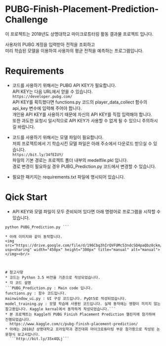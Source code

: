 # PUBG-Finish-Placement-Prediction-Challenge  
이 프로젝트는 2018년도 상명대학교 마이크로튜터링 활동 결과물 프로젝트 입니다.

사용자의 PUBG 계정을 입력받아 전적을 조회하고  
미리 학습된 모델을 이용하여 사용자의 평균 전적을 예측하는 프로그램입니다.

# Requirements  
* 코드를 사용하기 위해서는 PUBG API KEY가 필요합니다.  
  API KEY는 다음 URL에서 얻을 수 있습니다.  
  ```https://developer.pubg.com/```  
  API KEY를 획득했다면 functions.py 코드의 player_data_collect 함수의 api_key 변수에 입력해 주어야 합니다.  
  개인용 API KEY를 사용하기 때문에 자신의 API KEY를 직접 입력해야 합니다.  
  또한 과도한 요청시 일시적으로 API KEY가 사용할 수 없게 될 수 있으니 주의하시길 바랍니다.
  
* 코드를 사용하기 위해서는 모델 파일이 필요합니다.  
  저희 프로젝트에서 기 학습시킨 모델 파일은 아래 주소에서 다운로드 받으실 수 있습니다.  
  ```https://bit.ly/34fEIUY/```  
  파일의 기본 경로는 프로젝트 폴더 내부의 medelfile.pkl 입니다.  
  경로 변경이 필요하실 경우 PUBG_Prediction.py 코드에서 변경할 수 있습니다.  
  
* 필요한 패키지는 requirements.txt 파일에 명시되어 있습니다.  



# Qick Start
* API KEY와 모델 파일이 모두 준비되어 있다면 아래 명령어로 프로그램을 시작할 수 있습니다.
``` pip install -r requirements.txt  
python PUBG_Prediction.py ```

* 아래 이미지와 같이 동작합니다.  
<img src="https://drive.google.com/file/d/196Cbg3hIrQVFUMc53ndcSQ4paQbz8ckm/view?usp=sharing" width="450px" height="300px" title="manual" alt="manual"></img><br/>



# 참고사항
* 코드는 Python 3.5 버전을 기준으로 작성되었습니다.
* 각 코드 설명
```PUBG_Prediction.py : Main code 입니다.  
functions.py : 함수 코드입니다.  
mainwindow_ui.py : UI 구성 코드입니다. PyQt5로 작성되었습니다.  
model_training.py : 모델 학습에 사용된 코드입니다. 실제 동작에는 영향이 끼치지 않는 참고용입니다. Kaggle kernal에서 동작하게 작성되었습니다.```  
* 본 프로젝트는 Kaggle의 PUBG Finish Placement Prediction 챌린지에 참가하여 진행되었습니다.  
  https://www.kaggle.com/c/pubg-finish-placement-prediction/  
* 아래는 2018년 상명대학교 프라임학과 경진대회 마이크로튜터링 부문 참가용으로 작성된 논문형식 보고서입니다.
  ```http://bit.ly/35x4QLj```
  

